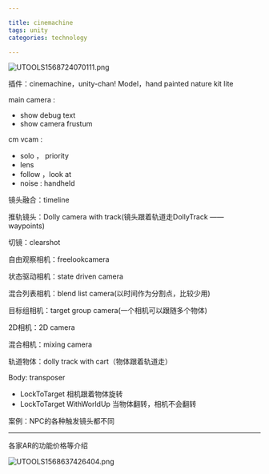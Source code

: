 ```yaml
---

title: cinemachine
tags: unity
categories: technology

---
```


![UTOOLS1568724070111.png](https://i.loli.net/2019/09/17/jTcpLJ9CedAvNzr.png)



插件：cinemachine，unity-chan! Model，hand painted nature kit lite

main camera :

- show debug text
- show camera frustum

cm vcam :

- solo ， priority
- lens
- follow ，look at
- noise : handheld

镜头融合：timeline

推轨镜头：Dolly camera with track(镜头跟着轨道走DollyTrack —— waypoints) 

切镜：clearshot

自由观察相机：freelookcamera

状态驱动相机：state driven camera

混合列表相机：blend list camera(以时间作为分割点，比较少用)

目标组相机：target group camera(一个相机可以跟随多个物体)

2D相机：2D camera

混合相机：mixing camera

轨道物体：dolly track with cart（物体跟着轨道走）

Body: transposer

- LockToTarget 相机跟着物体旋转
- LockToTarget WithWorldUp 当物体翻转，相机不会翻转

案例：NPC的各种触发镜头都不同

---

各家AR的功能价格等介绍

![UTOOLS1568637426404.png](https://i.loli.net/2019/09/16/1ZiPsXKCRlcxV6n.png)